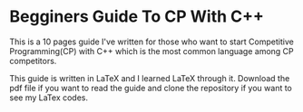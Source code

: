 # Begginers Guide To CP With C++
This is a 10 pages guide I've written for those who want to start Competitive Programming(CP) with C++ which is the most common language among CP competitors.

This guide is written in LaTeX and I learned LaTeX through it. Download the pdf file if you want to read the guide and clone the repository if you want to see my LaTex codes.
